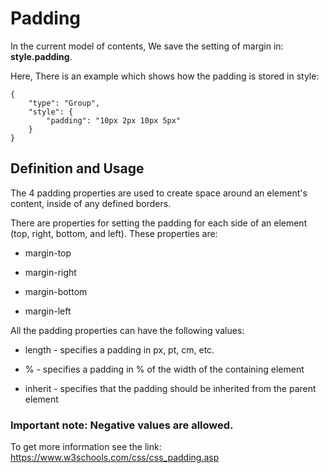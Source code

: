 # Padding 

In the current model of contents, We save the setting of margin in: **style.padding**.  

Here, There is an example which shows how the padding is stored in style:

    {
        "type": "Group",
        "style": {
            "padding": "10px 2px 10px 5px"
        }
    }

## Definition and Usage

The 4 padding properties are used to create space around an element's content, inside of any defined borders.

There are properties for setting the padding for each side of an element (top, right, bottom, and left). These properties are:

- margin-top

- margin-right

- margin-bottom

- margin-left

All the padding properties can have the following values:

- length - specifies a padding in px, pt, cm, etc.

- % - specifies a padding in % of the width of the containing element

- inherit - specifies that the padding should be inherited from the parent element

### Important note: Negative values are allowed.

To get more information see the link: https://www.w3schools.com/css/css_padding.asp 
